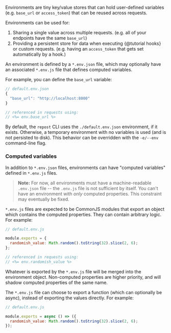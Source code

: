 Environments are tiny key/value stores that can hold user-defined variables (e.g. `base_url` or `access_token`) that can be reused across requests.

Environments can be used for:

1. Sharing a single value across multiple requests. (e.g. all of your endpoints have the same `base_url`)
2. Providing a persistent store for data when executing {@tutorial hooks} or custom requests. (e.g. having an `access_token` that gets set automatically by a hook.)

An environment is defined by a `*.env.json` file, which may optionally have an associated `*.env.js` file that defines computed variables.

For example, you can define the `base_url` variable:

```js
// default.env.json
{
  "base_url": "http://localhost:8000"
}

// referenced in requests using:
// <%= env.base_url %>
```

By default, the `repost` CLI uses the `./default.env.json` environment, if it exists. Otherwise, a temporary environment with no variables is used (and is not persisted to disk). This behavior can be overridden with the `-e/--env` command-line flag.

### Computed variables

In addition to `*.env.json` files, environments can have "computed variables" defined in `*.env.js` files.

> **Note:** For now, all environments must have a machine-readable `.env.json` file -- the `.env.js` file is not sufficient by itself. You can't have an environment with _only_ computed properties. This constraint may eventually be fixed.

`*.env.js` files are expected to be CommonJS modules that export an object which contains the computed properties. They can contain arbitrary logic. For example:

```js
// default.env.js

module.exports = {
  randomish_value: Math.random().toString(32).slice(2, 6);
};

// referenced in requests using:
// <%= env.randomish_value %>
```

Whatever is exported by the `*.env.js` file will be merged into the environment object. Non-computed properties are higher priority, and will shadow computed properties of the same name.

The `*.env.js` file can choose to export a function (which can optionally be async), instead of exporting the values directly. For example:

```js
// default.env.js

module.exports = async () => ({
  randomish_value: Math.random().toString(32).slice(2, 6);
});
```

